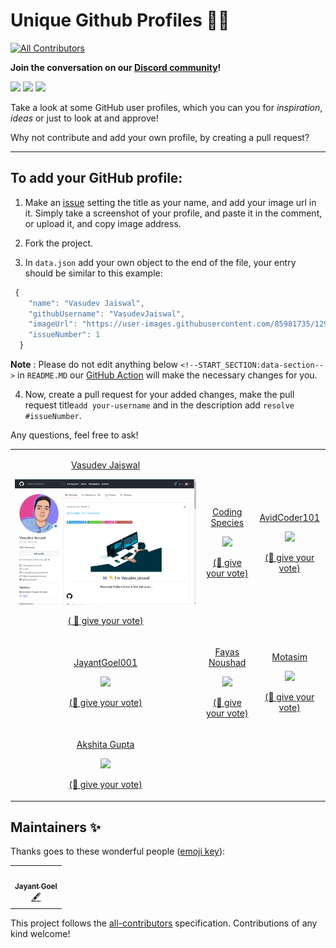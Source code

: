 # Unique Github Profiles 🙋‍♂️
<!-- ALL-CONTRIBUTORS-BADGE:START - Do not remove or modify this section -->
[![All Contributors](https://img.shields.io/badge/all_contributors-1-orange.svg?style=flat-square)](#contributors-)
<!-- ALL-CONTRIBUTORS-BADGE:END -->

**Join the conversation on our [Discord community](https://discord.gg/wXFWgsAuzR)!**
 
![](https://img.shields.io/static/v1?label=Open-Source&message=Contribute&color=yellow)
![](https://img.shields.io/static/v1?label=Inspiring&message=Github-Profiles&color=blue)
![](https://img.shields.io/static/v1?label=Made-With&message=Markdown&color=green)

Take a look at some GitHub user profiles, which you can you for *inspiration*, *ideas* or just to look at and approve!

Why not contribute and add your own profile, by creating a pull request?
 
 ------------------------

## To add your GitHub profile:

1. Make an [issue](https://github.com/Jaidevstudio/Unique-Github-Profiles/issues) setting the title as your name, and add your image url in it. Simply take a screenshot of your profile, and paste it in the comment, or upload it, and copy image address.

2. Fork the project.

3. In `data.json` add your own object to the end of the file, your entry should be similar to this example:

```typescript
 {
    "name": "Vasudev Jaiswal",
    "githubUsername": "VasudevJaiswal",
    "imageUrl": "https://user-images.githubusercontent.com/85981735/129255772-5bac726e-d98e-4eb4-8c9f-c2206b72c976.png",
    "issueNumber": 1
  }
```

**Note** : Please do not edit anything below `<!--START_SECTION:data-section-->` in `README.MD` our [GitHub Action](https://github.com/Jaidevstudio/gh-action-community) will make the necessary changes for you.

4. Now, create a pull request for your added changes, make the pull request title`add your-username` and in the description add `resolve #issueNumber`.

Any questions, feel free to ask!


<!-- DO NOT EDIT THIS SECTION -->
<!--START_SECTION:data-section-->

<table width="100%"><tr>
 
<td align="center"><p>
<a href="https://github.com/VasudevJaiswal">Vasudev Jaiswal</a></p><img src="https://github.com/VasudevJaiswal/VasudevJaiswal/blob/main/Screenshot%20(104).png?raw=true" /><p><a href="https://github.com/jaidevstudio/Unique-Github-Profiles
/issues/1">( 💯 give your vote)
 
 <td align="center"><p><a href="https://github.com/CodingSpecies">Coding Species</a></p><img src="https://user-images.githubusercontent.com/70807500/131972052-cf42e215-e2e9-4f1b-a63a-d768a8c79dd9.png" /><p><a href="https://github.com/jaidevstudio/Unique-Github-Profiles
/issues/2">(💯 give your vote)</a></p></td>
 
  <td align="center"><p><a href="https://github.com/AvidCoder101">AvidCoder101</a></p><img src="https://user-images.githubusercontent.com/70807684/132053785-2a4d2cb5-a6f3-45a0-b2f1-1d5969282017.png" /><p><a href="https://github.com/jaidevstudio/Unique-Github-Profiles
/issues/5">(💯 give your vote)</a></p></td>
 
 <tr><td align="center"><p><a href="https://github.com/JayantGoel001">JayantGoel001</a></p><img src="https://user-images.githubusercontent.com/54479676/132067584-ad4a1ba2-2b46-43bc-afa6-c4a1c354b4ac.png" /><p><a href="https://github.com/jaidevstudio/Unique-Github-Profiles
/issues/7">(💯 give your vote)</a></p></td>

<td align="center"><p><a href="https://github.com/FayasNoushad">Fayas Noushad</a></p><img src="https://user-images.githubusercontent.com/76828314/132162846-8e55ec2c-90de-4f9a-8c12-e8254a942f0f.jpg" /><p><a href="https://github.com/jaidevstudio/Unique-Github-Profiles
/issues/15">(💯 give your vote)</a></p></td>
 
<td align="center"><p><a href="https://github.com/motasimmakki">Motasim</a></p><img src="https://user-images.githubusercontent.com/44056349/132171204-ab3aaffc-15ae-423f-aa06-e49f1420b931.png" /><p><a href="https://github.com/jaidevstudio/Unique-Github-Profiles
/issues/15">(💯 give your vote)</a></p></td>
  
  <tr><td align="center"><p><a href="https://github.com/akshitagupta15june">Akshita Gupta</a></p><img src="https://user-images.githubusercontent.com/57909583/132528627-8633b9ca-f377-414f-bfec-f53a5a406986.png" /><p><a href="https://github.com/Jaidevstudio/Unique-Github-Profiles/pull/21">(💯 give your vote)</a></p></td> 
   
 </tr>
  
 </td></tr></table>
<!--END_SECTION:data-section-->

## Maintainers ✨

Thanks goes to these wonderful people ([emoji key](https://allcontributors.org/docs/en/emoji-key)):

<!-- ALL-CONTRIBUTORS-LIST:START - Do not remove or modify this section -->
<!-- prettier-ignore-start -->
<!-- markdownlint-disable -->
<table>
  <tr>
    <td align="center"><a href="http://JayantGoel001.github.io"><img src="https://avatars.githubusercontent.com/u/54479676?v=4?s=100" width="100px;" alt=""/><br /><sub><b>Jayant Goel</b></sub></a><br /><a href="#content-JayantGoel001" title="Content">🖋</a></td>
  </tr>
</table>

<!-- markdownlint-restore -->
<!-- prettier-ignore-end -->

<!-- ALL-CONTRIBUTORS-LIST:END -->

This project follows the [all-contributors](https://github.com/all-contributors/all-contributors) specification. Contributions of any kind welcome!